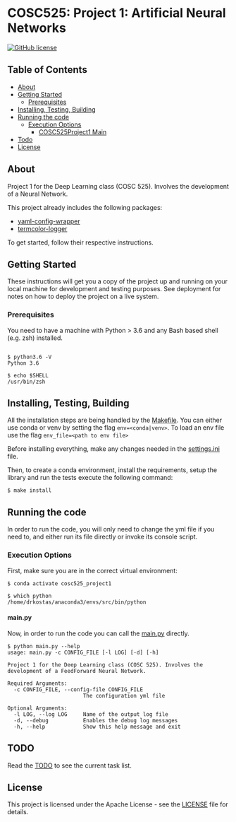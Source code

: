 # COSC525: Project 1: Artificial Neural Networks

[![GitHub license](https://img.shields.io/badge/license-Apache-blue.svg)](
https://github.com/drkostas/COSC525-Project1/blob/master/LICENSE)

## Table of Contents

+ [About](#about)
+ [Getting Started](#getting_started)
    + [Prerequisites](#prerequisites)
+ [Installing, Testing, Building](#installing)
+ [Running the code](#run_locally)
    + [Execution Options](#execution_options)
        + [COSC525Project1 Main](#src_main)
+ [Todo](#todo)
+ [License](#license)

## About <a name = "about"></a>

Project 1 for the Deep Learning class (COSC 525). Involves the development of a Neural
Network.

This project already includes the following packages:

- [yaml-config-wrapper](https://pypi.org/project/yaml-config-wrapper/)
- [termcolor-logger](https://pypi.org/project/termcolor-logger/)

To get started, follow their respective instructions.

## Getting Started <a name = "getting_started"></a>

These instructions will get you a copy of the project up and running on your local machine for
development and testing purposes. See deployment for notes on how to deploy the project on a live
system.

### Prerequisites <a name = "prerequisites"></a>

You need to have a machine with Python > 3.6 and any Bash based shell (e.g. zsh) installed.

```ShellSession

$ python3.6 -V
Python 3.6

$ echo $SHELL
/usr/bin/zsh

```

## Installing, Testing, Building <a name = "installing"></a>

All the installation steps are being handled by the [Makefile](Makefile). You can either use conda or
venv by setting the flag `env=<conda|venv>`. To load an env file use the
flag `env_file=<path to env file>`

Before installing everything, make any changes needed in the [settings.ini](settings.ini) file.

Then, to create a conda environment, install the requirements, setup the library and run the tests
execute the following command:

```ShellSession
$ make install
```

## Running the code <a name = "run_locally"></a>

In order to run the code, you will only need to change the yml file if you need to, and either run its
file directly or invoke its console script.

### Execution Options <a name = "execution_options"></a>

First, make sure you are in the correct virtual environment:

```ShellSession
$ conda activate cosc525_project1

$ which python
/home/drkostas/anaconda3/envs/src/bin/python

```

#### main.py <a name = "src_main"></a>

Now, in order to run the code you can call the [main.py](main.py)
directly.

```ShellSession
$ python main.py --help
usage: main.py -c CONFIG_FILE [-l LOG] [-d] [-h]

Project 1 for the Deep Learning class (COSC 525). Involves the development of a FeedForward Neural Network.

Required Arguments:
  -c CONFIG_FILE, --config-file CONFIG_FILE
                        The configuration yml file

Optional Arguments:
  -l LOG, --log LOG     Name of the output log file
  -d, --debug           Enables the debug log messages
  -h, --help            Show this help message and exit
```

## TODO <a name = "todo"></a>

Read the [TODO](TODO.md) to see the current task list.

## License <a name = "license"></a>

This project is licensed under the Apache License - see the [LICENSE](LICENSE) file for details.

